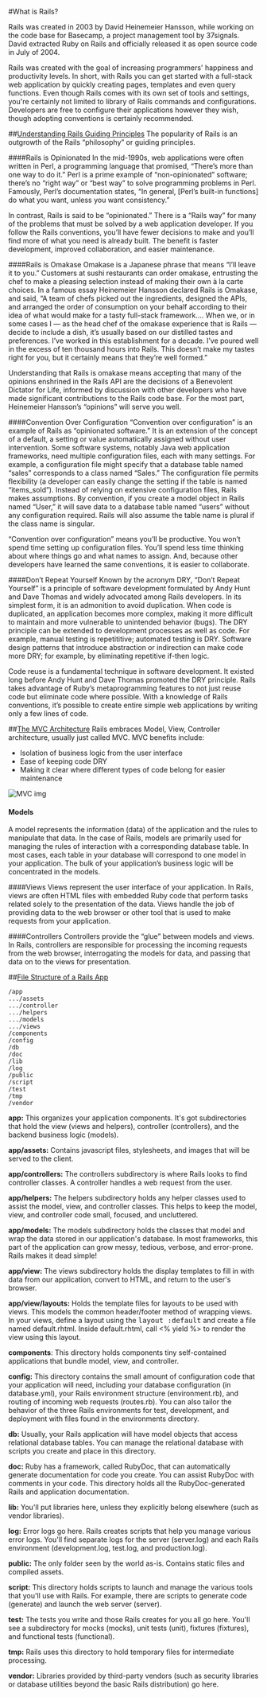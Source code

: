 #What is Rails?

Rails was created in 2003 by David Heinemeier Hansson, while working on the code base for Basecamp, a project management tool by 37signals. David extracted Ruby on Rails and officially released it as open source code in July of 2004.

Rails was created with the goal of increasing programmers' happiness and productivity levels. In short, with Rails you can get started with a full-stack web application by quickly creating pages, templates and even query functions. Even though Rails comes with its own set of tools and settings, you're certainly not limited to library of Rails commands and configurations. Developers are free to configure their applications however they wish, though adopting conventions is certainly recommended.

##[Understanding Rails Guiding Principles](http://railsapps.github.io/what-is-ruby-rails.html)
The popularity of Rails is an outgrowth of the Rails “philosophy” or guiding principles.

####Rails is Opinionated
In the mid-1990s, web applications were often written in Perl, a programming language that promised, “There’s more than one way to do it.” Perl is a prime example of “non-opinionated” software; there’s no “right way” or “best way” to solve programming problems in Perl. Famously, Perl’s documentation states, “In general, [Perl’s built-in functions] do what you want, unless you want consistency.”

In contrast, Rails is said to be “opinionated.” There is a “Rails way” for many of the problems that must be solved by a web application developer. If you follow the Rails conventions, you’ll have fewer decisions to make and you’ll find more of what you need is already built. The benefit is faster development, improved collaboration, and easier maintenance.

####Rails is Omakase
Omakase is a Japanese phrase that means “I’ll leave it to you.” Customers at sushi restaurants can order omakase, entrusting the chef to make a pleasing selection instead of making their own à la carte choices. In a famous essay Heinemeier Hansson declared Rails is Omakase, and said, “A team of chefs picked out the ingredients, designed the APIs, and arranged the order of consumption on your behalf according to their idea of what would make for a tasty full-stack framework…. When we, or in some cases I — as the head chef of the omakase experience that is Rails — decide to include a dish, it’s usually based on our distilled tastes and preferences. I’ve worked in this establishment for a decade. I’ve poured well in the excess of ten thousand hours into Rails. This doesn’t make my tastes right for you, but it certainly means that they’re well formed.”

Understanding that Rails is omakase means accepting that many of the opinions enshrined in the Rails API are the decisions of a Benevolent Dictator for Life, informed by discussion with other developers who have made significant contributions to the Rails code base. For the most part, Heinemeier Hansson’s “opinions” will serve you well.

####Convention Over Configuration
“Convention over configuration” is an example of Rails as “opinionated software.” It is an extension of the concept of a default, a setting or value automatically assigned without user intervention. Some software systems, notably Java web application frameworks, need multiple configuration files, each with many settings. For example, a configuration file might specify that a database table named “sales” corresponds to a class named “Sales.” The configuration file permits flexibility (a developer can easily change the setting if the table is named “items_sold”). Instead of relying on extensive configuration files, Rails makes assumptions. By convention, if you create a model object in Rails named “User,” it will save data to a database table named “users” without any configuration required. Rails will also assume the table name is plural if the class name is singular.

“Convention over configuration” means you’ll be productive. You won’t spend time setting up configuration files. You’ll spend less time thinking about where things go and what names to assign. And, because other developers have learned the same conventions, it is easier to collaborate.

####Don’t Repeat Yourself
Known by the acronym DRY, “Don’t Repeat Yourself” is a principle of software development formulated by Andy Hunt and Dave Thomas and widely advocated among Rails developers. In its simplest form, it is an admonition to avoid duplication. When code is duplicated, an application becomes more complex, making it more difficult to maintain and more vulnerable to unintended behavior (bugs). The DRY principle can be extended to development processes as well as code. For example, manual testing is repetititive; automated testing is DRY. Software design patterns that introduce abstraction or indirection can make code more DRY; for example, by eliminating repetitive if-then logic.

Code reuse is a fundamental technique in software development. It existed long before Andy Hunt and Dave Thomas promoted the DRY principle. Rails takes advantage of Ruby’s metaprogramming features to not just reuse code but eliminate code where possible. With a knowledge of Rails conventions, it’s possible to create entire simple web applications by writing only a few lines of code.

##[The MVC Architecture](http://guides.rubyonrails.org/v3.2.21/getting_started.html#the-mvc-architecture)
Rails embraces Model, View, Controller architecture, usually just called MVC. MVC benefits include:

* Isolation of business logic from the user interface
* Ease of keeping code DRY
* Making it clear where different types of code belong for easier maintenance

![MVC img](https://camo.githubusercontent.com/f315ed8c47a7f129e1ba190352a3fef313b266d1/687474703a2f2f656c6962696c646e65722e66696c65732e776f726470726573732e636f6d2f323031322f30362f73637265656e2d73686f742d323031322d30362d30352d61742d322d31322d31382d616d2e706e67)


#### Models
A model represents the information (data) of the application and the rules to manipulate that data. In the case of Rails, models are primarily used for managing the rules of interaction with a corresponding database table. In most cases, each table in your database will correspond to one model in your application. The bulk of your application’s business logic will be concentrated in the models.

####Views
Views represent the user interface of your application. In Rails, views are often HTML files with embedded Ruby code that perform tasks related solely to the presentation of the data. Views handle the job of providing data to the web browser or other tool that is used to make requests from your application.

####Controllers
Controllers provide the “glue” between models and views. In Rails, controllers are responsible for processing the incoming requests from the web browser, interrogating the models for data, and passing that data on to the views for presentation.

##[File Structure of a Rails App](http://www.tutorialspoint.com/ruby-on-rails/rails-directory-structure.htm)

```
/app
.../assets
.../controller
.../helpers
.../models
.../views
/components
/config
/db
/doc
/lib
/log
/public
/script
/test
/tmp
/vendor
```

**app:** This organizes your application components. It's got subdirectories that hold the view (views and helpers), controller (controllers), and the backend business logic (models).

**app/assets:** Contains javascript files, stylesheets, and images that will be served to the client.

**app/controllers:** The controllers subdirectory is where Rails looks to find controller classes. A controller handles a web request from the user.

**app/helpers:** The helpers subdirectory holds any helper classes used to assist the model, view, and controller classes. This helps to keep the model, view, and controller code small, focused, and uncluttered.

**app/models:** The models subdirectory holds the classes that model and wrap the data stored in our application's database. In most frameworks, this part of the application can grow messy, tedious, verbose, and error-prone. Rails makes it dead simple!

**app/view:** The views subdirectory holds the display templates to fill in with data from our application, convert to HTML, and return to the user's browser.

**app/view/layouts:** Holds the template files for layouts to be used with views. This models the common header/footer method of wrapping views. In your views, define a layout using the <tt>layout :default</tt> and create a file named default.rhtml. Inside default.rhtml, call <% yield %> to render the view using this layout.

**components**: This directory holds components tiny self-contained applications that bundle model, view, and controller.

**config:** This directory contains the small amount of configuration code that your application will need, including your database configuration (in database.yml), your Rails environment structure (environment.rb), and routing of incoming web requests (routes.rb). You can also tailor the behavior of the three Rails environments for test, development, and deployment with files found in the environments directory.

**db:** Usually, your Rails application will have model objects that access relational database tables. You can manage the relational database with scripts you create and place in this directory.

**doc:** Ruby has a framework, called RubyDoc, that can automatically generate documentation for code you create. You can assist RubyDoc with comments in your code. This directory holds all the RubyDoc-generated Rails and application documentation.

**lib:** You'll put libraries here, unless they explicitly belong elsewhere (such as vendor libraries).

**log:** Error logs go here. Rails creates scripts that help you manage various error logs. You'll find separate logs for the server (server.log) and each Rails environment (development.log, test.log, and production.log).

**public:** The only folder seen by the world as-is. Contains static files and compiled assets.

**script:** This directory holds scripts to launch and manage the various tools that you'll use with Rails. For example, there are scripts to generate code (generate) and launch the web server (server).

**test:** The tests you write and those Rails creates for you all go here. You'll see a subdirectory for mocks (mocks), unit tests (unit), fixtures (fixtures), and functional tests (functional).

**tmp:** Rails uses this directory to hold temporary files for intermediate processing.

**vendor:** Libraries provided by third-party vendors (such as security libraries or database utilities beyond the basic Rails distribution) go here.